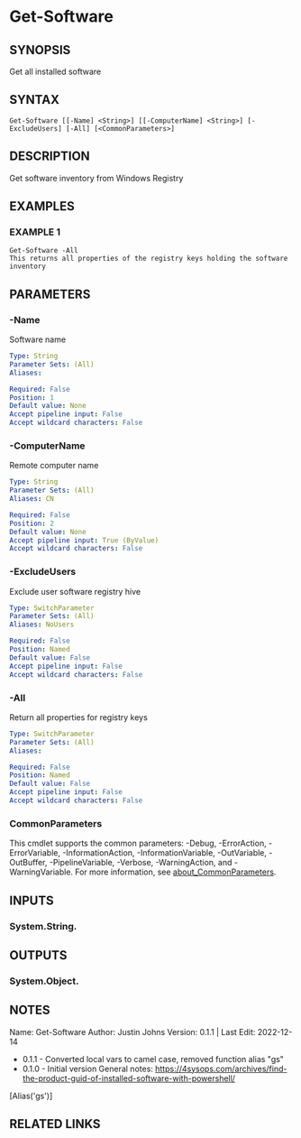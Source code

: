 # Get-Software

## SYNOPSIS
Get all installed software

## SYNTAX

```
Get-Software [[-Name] <String>] [[-ComputerName] <String>] [-ExcludeUsers] [-All] [<CommonParameters>]
```

## DESCRIPTION
Get software inventory from Windows Registry

## EXAMPLES

### EXAMPLE 1
```
Get-Software -All
This returns all properties of the registry keys holding the software inventory
```

## PARAMETERS

### -Name
Software name

```yaml
Type: String
Parameter Sets: (All)
Aliases:

Required: False
Position: 1
Default value: None
Accept pipeline input: False
Accept wildcard characters: False
```

### -ComputerName
Remote computer name

```yaml
Type: String
Parameter Sets: (All)
Aliases: CN

Required: False
Position: 2
Default value: None
Accept pipeline input: True (ByValue)
Accept wildcard characters: False
```

### -ExcludeUsers
Exclude user software registry hive

```yaml
Type: SwitchParameter
Parameter Sets: (All)
Aliases: NoUsers

Required: False
Position: Named
Default value: False
Accept pipeline input: False
Accept wildcard characters: False
```

### -All
Return all properties for registry keys

```yaml
Type: SwitchParameter
Parameter Sets: (All)
Aliases:

Required: False
Position: Named
Default value: False
Accept pipeline input: False
Accept wildcard characters: False
```

### CommonParameters
This cmdlet supports the common parameters: -Debug, -ErrorAction, -ErrorVariable, -InformationAction, -InformationVariable, -OutVariable, -OutBuffer, -PipelineVariable, -Verbose, -WarningAction, and -WarningVariable. For more information, see [about_CommonParameters](http://go.microsoft.com/fwlink/?LinkID=113216).

## INPUTS

### System.String.
## OUTPUTS

### System.Object.
## NOTES
Name:     Get-Software
Author:   Justin Johns
Version:  0.1.1 | Last Edit: 2022-12-14
- 0.1.1 - Converted local vars to camel case, removed function alias "gs"
- 0.1.0 - Initial version
General notes:
https://4sysops.com/archives/find-the-product-guid-of-installed-software-with-powershell/

\[Alias('gs')\]

## RELATED LINKS
